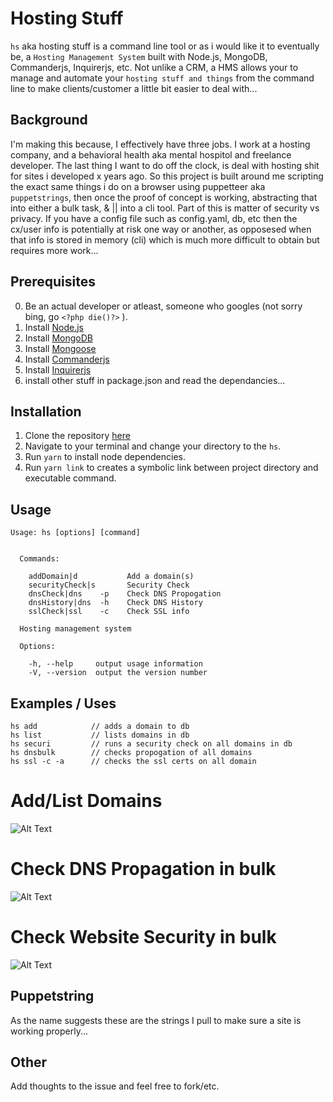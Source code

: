 # Hosting Stuff
`hs` aka hosting stuff is a command line tool or as i would like it to eventually be, a `Hosting Management System` built with Node.js, MongoDB, Commanderjs, Inquirerjs, etc. 
Not unlike a CRM, a HMS allows your to manage and automate your `hosting stuff and things` from the command line to make clients/customer a little bit easier to deal with...


## Background
I'm making this because, I effectively have three jobs. I work at a hosting company, and a behavioral health aka mental hospitol and freelance developer. The last thing I want to do off the clock, is deal with hosting shit for sites i developed x years ago. So this project is built around me scripting the exact same things i do on a browser using puppetteer aka `puppetstrings`, then once the proof of concept is working, abstracting that into either a bulk task, & || into a cli tool. Part of this is matter of security vs privacy. If you have a config file such as config.yaml, db, etc then the cx/user info is potentially at risk one way or another, as opposesed when that info is stored in memory (cli) which is much more difficult to obtain but requires more work... 


## Prerequisites
0. Be an actual developer or atleast, someone who googles (not sorry bing, go ```<?php die()?>``` ).
1. Install [Node.js](https://nodejs.org/en/)
2. Install [MongoDB](https://www.mongodb.org/downloads/)
3. Install [Mongoose](http://mongoosejs.com/)
4. Install [Commanderjs](https://github.com/tj/commander.js)
5. Install [Inquirerjs](https://github.com/SBoudrias/Inquirer.js/)
6. install other stuff in package.json and read the dependancies...


## Installation
1. Clone the repository [here](https://github.com/HansUXdev/hosting-stuff)
2. Navigate to your terminal and change your directory to the `hs`.
3. Run `yarn` to install node dependencies.
4. Run `yarn link` to creates a symbolic link between project directory and executable command.

## Usage
```
Usage: hs [options] [command]


  Commands:
    
    addDomain|d           Add a domain(s)
    securityCheck|s       Security Check
    dnsCheck|dns    -p    Check DNS Propogation
    dnsHistory|dns  -h    Check DNS History
    sslCheck|ssl    -c    Check SSL info

  Hosting management system

  Options:

    -h, --help     output usage information
    -V, --version  output the version number
```

## Examples / Uses
```
hs add            // adds a domain to db
hs list           // lists domains in db
hs securi         // runs a security check on all domains in db
hs dnsbulk        // checks propogation of all domains
hs ssl -c -a      // checks the ssl certs on all domain
```
# Add/List Domains
![Alt Text](http://g.recordit.co/qW8AvmWtYr.gif)

# Check DNS Propagation in bulk
![Alt Text](http://g.recordit.co/8GL1r3bN3d.gif)
# Check Website Security in bulk
![Alt Text](http://g.recordit.co/0wVZASTIcr.gif)

## Puppetstring
As the name suggests these are the strings I pull to make sure a site is working properly...



## Other
Add thoughts to the issue and feel free to fork/etc.
